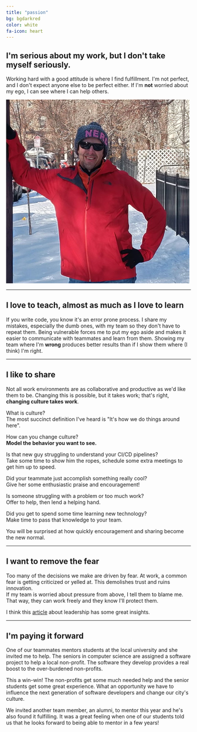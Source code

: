```yaml
---
title: "passion"
bg: bgdarkred
color: white
fa-icon: heart
---
```



## I'm serious about my work, but I don't take myself seriously.

Working hard with a good attitude is where I find fulfillment.
I'm not perfect, and I don't expect anyone else to be perfect either. 
If I'm __not__ worried about my ego, I can see where I can help others.

<img class="imagecircle imagecenter" src="/img/Me_Denver.jpg" alt="Greg in Denver" title="That's me on a random street in Denver">

---
## I love to teach, almost as much as I love to learn

If you write code, you know it's an error prone process.
I share my mistakes, especially the dumb ones, with my team so they don't have to repeat them.
Being vulnerable forces me to put my ego aside and makes it easier to communicate with teammates and learn from them. 
Showing my team where I'm __wrong__ produces better results than if I show them where (I think) I'm right.

---
## I like to share

Not all work environments are as collaborative and productive as we'd like them to be. Changing this is possible, but it takes work; that's right, __changing culture takes work__.

What is culture?  
The most succinct definition I've heard is "It's how we do things around here".  

How can you change culture?  
__Model the behavior you want to see.__

Is that new guy struggling to understand your CI/CD pipelines?  
Take some time to show him the ropes, schedule some extra meetings to get him up to speed.

Did your teammate just accomplish something really cool?  
Give her some enthusiastic praise and encouragement!

Is someone struggling with a problem or too much work?  
Offer to help, then lend a helping hand.

Did you get to spend some time learning new technology?  
Make time to pass that knowledge to your team.

You will be surprised at how quickly encouragement and sharing become the new normal.

---
## I want to remove the fear

Too many of the decisions we make are driven by fear. At work, a common fear is getting criticized or yelled at. This demolishes trust and ruins innovation.  
If my team is worried about pressure from above, I tell them to blame me. 
That way, they can work freely and they know I'll protect them.

I think this [article](https://www.inc.com/marcel-schwantes/7-brutal-truths-every-smart-leader-needs-to-constantly-revisit.html) about leadership has some great insights.

---
## I'm paying it forward

One of our teammates mentors students at the local university and she invited me to help. The seniors in computer science are assigned a software project to help a local non-profit. The software they develop provides a real boost to the over-burdened non-profits.  

This a win-win! The non-profits get some much needed help and the senior students get some great experience. What an opportunity we have to influence the next generation of software developers and change our city's culture.

We invited another team member, an alumni, to mentor this year and he's also found it fulfilling. It was a great feeling when one of our students told us that he looks forward to being able to mentor in a few years!